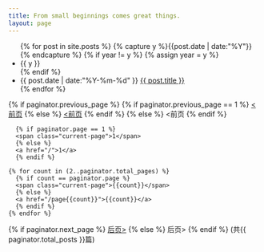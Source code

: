 ```yaml
---
title: From small beginnings comes great things. 
layout: page
---
```


<ul class="listing">
{% for post in site.posts %}
  {% capture y %}{{post.date | date:"%Y"}}{% endcapture %}
  {% if year != y %}
    {% assign year = y %}
    <li class="listing-seperator">{{ y }}</li>
  {% endif %}
  <li class="listing-item">
    <time datetime="{{ post.date | date:"%Y-%m-%d" }}">{{ post.date | date:"%Y-%m-%d" }}</time>
    <a href="{{ site.url }}{{ post.url }}" title="{{ post.title }}">{{ post.title }}</a>
  </li>
{% endfor %}
</ul>


<div id="post-pagination" class="paginator">

  {% if paginator.previous_page %}
    {% if paginator.previous_page == 1 %}
    <a href="/"><前页</a>
    {% else %}
    <a href="/page{{paginator.previous_page}}"><前页</a>
    {% endif %}
  {% else %}
    <span class="previous disabled"><前页</span>
  {% endif %}

      {% if paginator.page == 1 %}
      <span class="current-page">1</span>
      {% else %}
      <a href="/">1</a>
      {% endif %}

    {% for count in (2..paginator.total_pages) %}
      {% if count == paginator.page %}
      <span class="current-page">{{count}}</span>
      {% else %}
      <a href="/page{{count}}">{{count}}</a>
      {% endif %}
    {% endfor %}

  {% if paginator.next_page %}
    <a class="next" href="/page{{paginator.next_page}}">后页></a>
  {% else %}
    <span class="next disabled" >后页></span>
  {% endif %}
  (共{{ paginator.total_posts }}篇)
</div>

